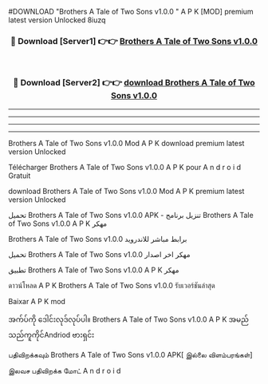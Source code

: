 #DOWNLOAD "Brothers A Tale of Two Sons v1.0.0 " A P K [MOD] premium latest version Unlocked 8iuzq 



<div align="center">

<h3>🔴 Download [Server1] 👉👉 <a href="https://apkdownload12.web.app/?title=Brothers A Tale of Two Sons v1.0.0 ">Brothers A Tale of Two Sons v1.0.0  </a></h3><br>

<h3>🔴 Download [Server2] 👉👉 <a href="https://apkdownload12.web.app/?title=Brothers A Tale of Two Sons v1.0.0 ">download Brothers A Tale of Two Sons v1.0.0  </a></h3>
</div>


----------------------------------------------------------

----------------------------------------------------------

----------------------------------------------------------

----------------------------------------------------------


Brothers A Tale of Two Sons v1.0.0  Mod A P K download premium latest version Unlocked

Télécharger  Brothers A Tale of Two Sons v1.0.0  A P K pour A n d r o i d Gratuit

download Brothers A Tale of Two Sons v1.0.0  Mod A P K premium latest version Unlocked

تحميل Brothers A Tale of Two Sons v1.0.0  APK - تنزيل برنامج Brothers A Tale of Two Sons v1.0.0  A P K مهكر

Brothers A Tale of Two Sons v1.0.0  برابط مباشر للاندرويد

تحميل Brothers A Tale of Two Sons v1.0.0  مهكر اخر اصدار

تطبيق Brothers A Tale of Two Sons v1.0.0  A P K مهكر

ดาวน์โหลด A P K Brothers A Tale of Two Sons v1.0.0  รับเวอร์ชันล่าสุด

Baixar A P K mod

အက်ပ်ကို ဒေါင်းလုဒ်လုပ်ပါ။ Brothers A Tale of Two Sons v1.0.0  A P K အမည်သည်ကူကိုင်Andriod ဗားရှင်း

பதிவிறக்கவும் Brothers A Tale of Two Sons v1.0.0  APK[ இல்லை விளம்பரங்கள்] 
 
இலவச பதிவிறக்க மோட் A n d r o i d



